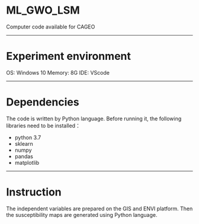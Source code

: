 # ML_GWO_LSM
Computer code available for CAGEO
* * *
# Experiment environment
OS: Windows 10
Memory: 8G
IDE: VScode
* * *
# Dependencies
The code is written by Python language. Before running it, the following libraries need to be installed：
* python 3.7
* sklearn
* numpy
* pandas
* matplotlib
* * *
# Instruction
The independent variables are prepared on the GIS and ENVI platform. Then the susceptibility maps are generated using Python language. 
